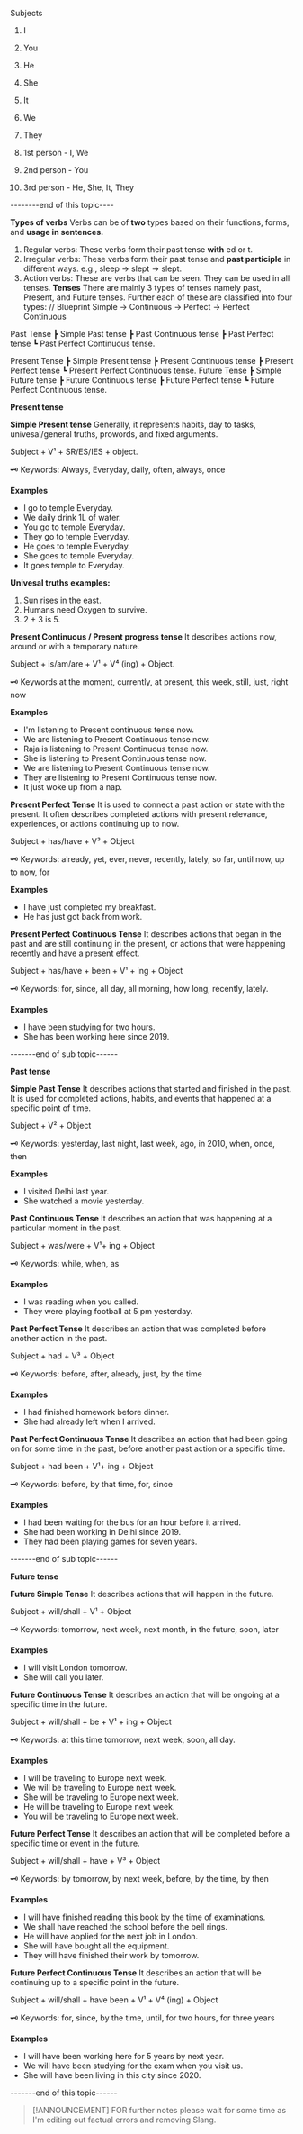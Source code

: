 
Subjects
1. I 
2. You
3. He
4. She
5. It
6. We
7. They

1. 1st person - I, We
2. 2nd person - You
3. 3rd person - He, She, It, They

--------end  of this topic----

**Types of verbs**
Verbs can be of **two** types based on their functions, forms, and **usage in sentences.**

1. Regular verbs: These verbs form their past tense **with** ed or t.
2. Irregular verbs: These verbs form their past tense and **past participle** in different ways. e.g., sleep → slept → slept.
3. Action verbs: These are verbs that can be seen. They can be used in all tenses.
**Tenses**
There are mainly 3 types of tenses namely past, Present, and Future tenses. Further each of these are classified into four types:
// Blueprint 
Simple → Continuous → Perfect → Perfect Continuous

Past Tense
┣ Simple Past tense 
┣ Past Continuous tense 
┣ Past Perfect tense 
┗ Past Perfect Continuous tense.

Present Tense
┣ Simple Present tense
┣ Present Continuous tense
┣ Present Perfect tense
┗ Present Perfect Continuous tense. 
Future Tense
┣ Simple Future tense 
┣ Future Continuous tense
┣ Future Perfect tense
┗ Future Perfect Continuous tense.

**Present tense**

**Simple Present tense**
Generally, it represents habits, day to tasks, univesal/general truths, prowords, and fixed arguments.

Subject + V¹ + SR/ES/IES + object.

🗝️ Keywords: Always, Everyday, daily, often, always, once 

**Examples** 
- I go to temple Everyday.
- We daily drink 1L of water.
- You go to temple Everyday.
- They go to temple Everyday.
- He goes to temple Everyday.
- She goes to temple Everyday.
- It goes temple  to Everyday.

**Univesal truths examples:**
1. Sun rises in the east.
2. Humans need Oxygen to survive.
3. 2 + 3 is 5. 

**Present Continuous / Present progress tense** 
It describes actions now, around or with a temporary nature.

Subject + is/am/are + V¹ + V⁴ (ing) + Object.

🗝️ Keywords at the moment, currently, at present, this week, still, just, right now

**Examples** 
- I'm listening to Present continuous tense now.
- We are listening to Present Continuous tense now.
- Raja is listening to Present Continuous tense now.
- She is listening to Present Continuous tense now.
- We are listening to Present Continuous tense now.
- They are listening to Present Continuous tense now.
- It just woke up from a nap.

**Present Perfect Tense**
It is used to connect a past action or state with the present. It often describes completed actions with present relevance, experiences, or actions continuing up to now.

Subject + has/have + V³ + Object

🗝️ Keywords: already, yet, ever, never, recently, lately, so far, until now, up to now, for

**Examples**
- I have just completed my breakfast.
- He has just got back from work.

**Present Perfect Continuous Tense**
It describes actions that began in the past and are still continuing in the present, or actions that were happening recently and have a present effect.

Subject + has/have + been + V¹ + ing + Object

🗝️ Keywords: for, since, all day, all morning, how long, recently, lately.

**Examples**
- I have been studying for two hours.
- She has been working here since 2019.

-------end of sub topic------

**Past tense**

**Simple Past Tense**
It describes actions that started and finished in the past. It is used for completed actions, habits, and events that happened at a specific point of time.

Subject + V² + Object

🗝️ Keywords: yesterday, last night, last week, ago, in 2010, when, once, then

**Examples**
- I visited Delhi last year.
- She watched a movie yesterday.


**Past Continuous Tense**
It describes an action that was happening at a particular moment in the past.

Subject + was/were + V¹+ ing + Object

🗝️ Keywords: while, when, as

**Examples**
- I was reading when you called.
- They were playing football at 5 pm yesterday.

**Past Perfect Tense**
It describes an action that was completed before another action in the past.

Subject + had + V³ + Object

🗝️ Keywords: before, after, already, just, by the time

**Examples**
- I had finished homework before dinner.
- She had already left when I arrived.

**Past Perfect Continuous Tense**
It describes an action that had been going on for some time in the past, before another past action or a specific time.

Subject + had been + V¹+ ing + Object

🗝️ Keywords: before, by that time, for, since

**Examples**
- I had been waiting for the bus for an hour before it arrived.
- She had been working in Delhi since 2019.
- They had been playing games for seven years.

-------end of sub topic------

**Future tense**

**Future Simple Tense**
It describes actions that will happen in the future.

Subject + will/shall + V¹ + Object

🗝️ Keywords: tomorrow, next week, next month, in the future, soon, later

**Examples**
- I will visit London tomorrow.
- She will call you later.

**Future Continuous Tense**
It describes an action that will be ongoing at a specific time in the future.

Subject + will/shall + be + V¹ + ing + Object

🗝️ Keywords: at this time tomorrow, next week, soon, all day.

**Examples**
- I will be traveling to Europe next week.
- We will be traveling to Europe next week.
- She will be traveling to Europe next week.
- He will be traveling to Europe next week.
- You will be traveling to Europe next week.

**Future Perfect Tense**
It describes an action that will be completed before a specific time or event in the future.

Subject + will/shall + have + V³ + Object

🗝️ Keywords: by tomorrow, by next week, before, by the time, by then

**Examples** 
- I will have finished reading this book by the time of examinations.
- We shall have reached the school before the bell rings.
- He will have applied for the next job in London.
- She will have bought all the equipment.
- They will have finished their work by tomorrow.

**Future Perfect Continuous Tense**
It describes an action that will be continuing up to a specific point in the future.

Subject + will/shall + have been + V¹ + V⁴ (ing) + Object

🗝️ Keywords: for, since, by the time, until, for two hours, for three years

**Examples**
- I will have been working here for 5 years by next year.
- We will have been studying for the exam when you visit us.
- She will have been living in this city since 2020.

-------end of this topic------
> [!ANNOUNCEMENT]
> FOR further notes please wait for some time as I'm editing out factual errors and removing Slang. 

